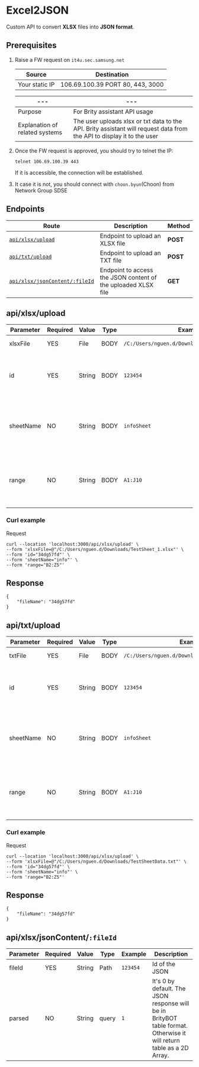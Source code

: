 # Excel2JSON

Custom API to convert **XLSX** files into **JSON format**.

## Prerequisites

1. Raise a FW request on `it4u.sec.samsung.net`

   | Source         | Destination                      |
   | -------------- | -------------------------------- |
   | Your static IP | 106.69.100.39 PORT 80, 443, 3000 |

   | ---                            | ---                                                                                                                    |
   | ------------------------------ | ---------------------------------------------------------------------------------------------------------------------- |
   | Purpose                        | For Brity assistant API usage                                                                                          |
   | Explanation of related systems | The user uploads xlsx or txt data to the API. Brity assistant will request data from the API to display it to the user |

1. Once the FW request is approved, you should try to telnet the IP:

   ```
   telnet 106.69.100.39 443
   ```

   If it is accessible, the connection will be established.

1. It case it is not, you should connect with `choon.byun`(Choon) from Network Group SDSE

## <a id="endpoints"></a> Endpoints

| Route                                      | Description                                                   | Method   |
| ------------------------------------------ | ------------------------------------------------------------- | -------- |
| [`api/xlsx/upload`](#upload)               | Endpoint to upload an XLSX file                               | **POST** |
| [`api/txt/upload`](#uploadTxt)             | Endpoint to upload an TXT file                                | **POST** |
| [`api/xlsx/jsonContent/:fileId`](#getJson) | Endpoint to access the JSON content of the uploaded XLSX file | **GET**  |

## <a id="upload"></a> api/xlsx/upload

| Parameter | Required | Value  | Type | Example                                        | Description                                                            |
| --------- | -------- | ------ | ---- | ---------------------------------------------- | ---------------------------------------------------------------------- |
| xlsxFile  | YES      | File   | BODY | `/C:/Users/nguen.d/Downloads/TestSheet_1.xlsx` | The excel file to parse                                                |
| id        | YES      | String | BODY | `123454`                                       | Id of the output json. Has to be at lest 6 characters long             |
| sheetName | NO       | String | BODY | `infoSheet`                                    | Sheet name to parse data from. If not provided, first sheet by default |
| range     | NO       | String | BODY | `A1:J10`                                       | Sheet range of data. If not provided, gets all data by default         |

### Curl example

Request

```
curl --location 'localhost:3000/api/xlsx/upload' \
--form 'xlsxFile=@"/C:/Users/nguen.d/Downloads/TestSheet_1.xlsx"' \
--form 'id="34dg57fd"' \
--form 'sheetName="info"' \
--form 'range="B2:Z5"'
```

## Response

```
{
    "fileName": "34dg57fd"
}
```

## <a id="uploadTxt"></a> api/txt/upload

| Parameter | Required | Value  | Type | Example                                         | Description                                                            |
| --------- | -------- | ------ | ---- | ----------------------------------------------- | ---------------------------------------------------------------------- |
| txtFile   | YES      | File   | BODY | `/C:/Users/nguen.d/Downloads/TestSheetData.txt` | The txt file to parse                                                  |
| id        | YES      | String | BODY | `123454`                                        | Id of the output json. Has to be at lest 6 characters long             |
| sheetName | NO       | String | BODY | `infoSheet`                                     | Sheet name to parse data from. If not provided, first sheet by default |
| range     | NO       | String | BODY | `A1:J10`                                        | Sheet range of data. If not provided, gets all data by default         |

### Curl example

Request

```
curl --location 'localhost:3000/api/xlsx/upload' \
--form 'xlsxFile=@"/C:/Users/nguen.d/Downloads/TestSheetData.txt"' \
--form 'id="34dg57fd"' \
--form 'sheetName="info"' \
--form 'range="B2:Z5"'
```

## Response

```
{
    "fileName": "34dg57fd"
}
```

## <a id="getJson"></a> api/xlsx/jsonContent/`:fileId`

| Parameter | Required | Value  | Type  | Example  | Description                                                                                                          |
| --------- | -------- | ------ | ----- | -------- | -------------------------------------------------------------------------------------------------------------------- |
| fileId    | YES      | String | Path  | `123454` | Id of the JSON                                                                                                       |
| parsed    | NO       | String | query | `1`      | It's 0 by default. The JSON response will be in BrityBOT table format. Otherwise it will return table as a 2D Array. |

